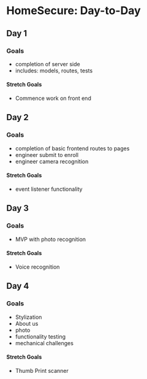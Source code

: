 # HomeSecure: Day-to-Day

## Day 1

### Goals
  - completion of server side
  - includes: models, routes, tests
#### Stretch Goals
  - Commence work on front end

## Day 2

### Goals
  - completion of basic frontend routes to pages
  - engineer submit to enroll
  - engineer camera recognition
#### Stretch Goals
  - event listener functionality

## Day 3

### Goals
  - MVP with photo recognition
#### Stretch Goals
  - Voice recognition

## Day 4
### Goals
  - Stylization
  - About us
  - photo
  - functionality testing
  - mechanical challenges
#### Stretch Goals
  - Thumb Print scanner
